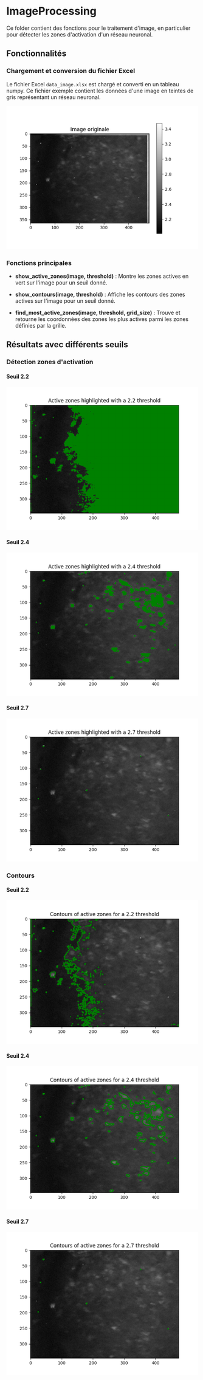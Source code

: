 # ImageProcessing

Ce folder contient des fonctions pour le traitement d'image, en particulier pour détecter les zones d'activation d'un réseau neuronal.

## Fonctionnalités

### Chargement et conversion du fichier Excel

Le fichier Excel `data_image.xlsx` est chargé et converti en un tableau numpy. Ce fichier exemple contient les données d'une image en teintes de gris représentant un réseau neuronal.

![Exemple d'image](./ExampleResults/image_originale_nuances_de_gris.png)

### Fonctions principales
  
- **show_active_zones(image, threshold)** : Montre les zones actives en vert sur l'image pour un seuil donné.

- **show_contours(image, threshold)** : Affiche les contours des zones actives sur l'image pour un seuil donné.

- **find_most_active_zones(image, threshold, grid_size)** : Trouve et retourne les coordonnées des zones les plus actives parmi les zones définies par la grille.

## Résultats avec différents seuils

### Détection zones d'activation

#### Seuil 2.2
![Zones d'activation seuil 2.2](./ExampleResults/actives_zones_threshold_2.2.png)

#### Seuil 2.4
![Zones d'activation seuil 2.4](./ExampleResults/actives_zones_threshold_2.4.png)

#### Seuil 2.7
![Zones d'activation seuil 2.7](./ExampleResults/actives_zones_threshold_2.7.png)

### Contours

#### Seuil 2.2
![Contours seuil 2.2](./ExampleResults/contours_threshold_2.2.png)

#### Seuil 2.4
![Contours seuil 2.4](./ExampleResults/contours_threshold_2.4.png)

#### Seuil 2.7
![Contours seuils 2.7](./ExampleResults/contours_threshold_2.7.png)
